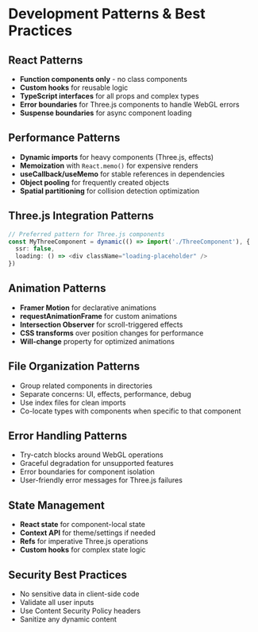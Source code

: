 # Development Patterns & Best Practices

## React Patterns
- **Function components only** - no class components
- **Custom hooks** for reusable logic
- **TypeScript interfaces** for all props and complex types
- **Error boundaries** for Three.js components to handle WebGL errors
- **Suspense boundaries** for async component loading

## Performance Patterns
- **Dynamic imports** for heavy components (Three.js, effects)
- **Memoization** with `React.memo()` for expensive renders
- **useCallback/useMemo** for stable references in dependencies
- **Object pooling** for frequently created objects
- **Spatial partitioning** for collision detection optimization

## Three.js Integration Patterns
```typescript
// Preferred pattern for Three.js components
const MyThreeComponent = dynamic(() => import('./ThreeComponent'), {
  ssr: false,
  loading: () => <div className="loading-placeholder" />
})
```

## Animation Patterns
- **Framer Motion** for declarative animations
- **requestAnimationFrame** for custom animations
- **Intersection Observer** for scroll-triggered effects
- **CSS transforms** over position changes for performance
- **Will-change** property for optimized animations

## File Organization Patterns
- Group related components in directories
- Separate concerns: UI, effects, performance, debug
- Use index files for clean imports
- Co-locate types with components when specific to that component

## Error Handling Patterns
- Try-catch blocks around WebGL operations
- Graceful degradation for unsupported features
- Error boundaries for component isolation
- User-friendly error messages for Three.js failures

## State Management
- **React state** for component-local state
- **Context API** for theme/settings if needed
- **Refs** for imperative Three.js operations
- **Custom hooks** for complex state logic

## Security Best Practices
- No sensitive data in client-side code
- Validate all user inputs
- Use Content Security Policy headers
- Sanitize any dynamic content